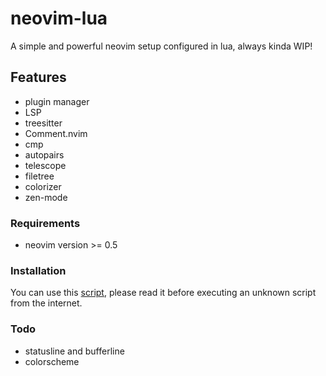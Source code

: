 # neovim-lua

A simple and powerful neovim setup configured in lua, always kinda WIP!

## Features

- plugin manager
- LSP
- treesitter
- Comment.nvim
- cmp
- autopairs
- telescope
- filetree
- colorizer
- zen-mode

### Requirements

- neovim version >= 0.5

### Installation

You can use this [script](https://github.com/jasper-schnabel/dotfiles/blob/main/.local/share/bin/install-neovim), please read it before executing an unknown script from the internet.

### Todo

- statusline and bufferline
- colorscheme
